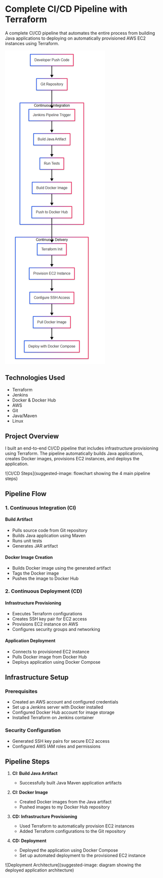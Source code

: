 # Complete CI/CD Pipeline with Terraform

A complete CI/CD pipeline that automates the entire process from building Java applications to deploying on automatically provisioned AWS EC2 instances using Terraform.

   ![diagram](https://github.com/Princeton45/terraform-complete-cicd/blob/master/images/diagram.jpg)

## Technologies Used
- Terraform
- Jenkins
- Docker & Docker Hub
- AWS
- Git
- Java/Maven
- Linux

## Project Overview

I built an end-to-end CI/CD pipeline that includes infrastructure provisioning using Terraform. The pipeline automatically builds Java applications, creates Docker images, provisions EC2 instances, and deploys the application.

![CI/CD Steps](suggested-image: flowchart showing the 4 main pipeline steps)

## Pipeline Flow

### 1. Continuous Integration (CI)
#### Build Artifact
- Pulls source code from Git repository
- Builds Java application using Maven
- Runs unit tests
- Generates JAR artifact

#### Docker Image Creation
- Builds Docker image using the generated artifact
- Tags the Docker image
- Pushes the image to Docker Hub

### 2. Continuous Deployment (CD)
#### Infrastructure Provisioning
- Executes Terraform configurations
- Creates SSH key pair for EC2 access
- Provisions EC2 instance on AWS
- Configures security groups and networking

#### Application Deployment
- Connects to provisioned EC2 instance
- Pulls Docker image from Docker Hub
- Deploys application using Docker Compose

## Infrastructure Setup

### Prerequisites
- Created an AWS account and configured credentials
- Set up a Jenkins server with Docker installed
- Configured Docker Hub account for image storage
- Installed Terraform on Jenkins container

### Security Configuration
- Generated SSH key pairs for secure EC2 access
- Configured AWS IAM roles and permissions

## Pipeline Steps

1. **CI: Build Java Artifact**
   - Successfully built Java Maven application artifacts
   
2. **CI: Docker Image**
   - Created Docker images from the Java artifact
   - Pushed images to my Docker Hub repository

3. **CD: Infrastructure Provisioning**
   - Used Terraform to automatically provision EC2 instances
   - Added Terraform configurations to the Git repository

4. **CD: Deployment**
   - Deployed the application using Docker Compose
   - Set up automated deployment to the provisioned EC2 instance

![Deployment Architecture](suggested-image: diagram showing the deployed application architecture)

